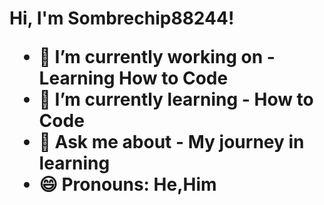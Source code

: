 <h1>Hi, I'm Sombrechip88244! <br>

- 🔭 I’m currently working on  - Learning How to Code
- 🌱 I’m currently learning    - How to Code
- 💬 Ask me about - My journey in learning
- 😄 Pronouns: He,Him
